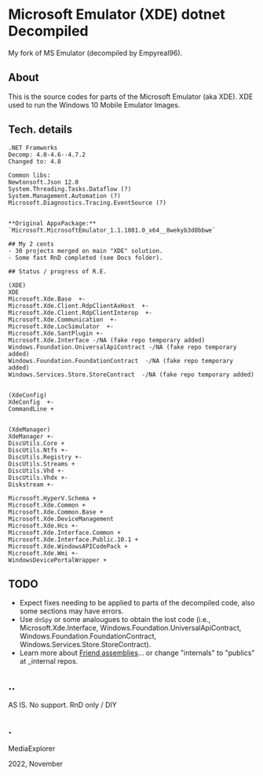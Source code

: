 # Microsoft Emulator (XDE) dotnet Decompiled

My fork of MS Emulator (decompiled by Empyreal96).

## About

This is the source codes for parts of the Microsoft Emulator (aka XDE).
XDE used to run the Windows 10 Mobile Emulator Images.


## Tech. details

```
.NET Framworks
Decomp: 4.0-4.6--4.7.2
Changed to: 4.8

Common libs:
Newtonsoft.Json 12.0
System.Threading.Tasks.Dataflow (?)
System.Management.Automation (?)
Microsoft.Diagnostics.Tracing.EventSource (?)


**Original AppxPackage:** `Microsoft.MicrosoftEmulator_1.1.1081.0_x64__8wekyb3d8bbwe`

## My 2 cents
- 30 projects merged on main "XDE" solution.
- Some fast RnD completed (see Docs folder). 

## Status / progress of R.E.

(XDE)
XDE
Microsoft.Xde.Base  +-
Microsoft.Xde.Client.RdpClientAxHost  +-
Microsoft.Xde.Client.RdpClientInterop  +-
Microsoft.Xde.Communication  +-
Microsoft.Xde.LocSimulator  +-
Microsoft.Xde.SantPlugin +-
Microsoft.Xde.Interface -/NA (fake repo temporary added)
Windows.Foundation.UniversalApiContract -/NA (fake repo temporary added)
Windows.Foundation.FoundationContract  -/NA (fake repo temporary added)
Windows.Services.Store.StoreContract  -/NA (fake repo temporary added)


(XdeConfig)
XdeConfig  +-
CommandLine +


(XdeManager)
XdeManager +-
DiscUtils.Core +
DiscUtils.Ntfs +-
DiscUtils.Registry +-
DiscUtils.Streams +
DiscUtils.Vhd +-
DiscUtils.Vhdx +-
Diskstream +-

Microsoft.HyperV.Schema +
Microsoft.Xde.Common +
Microsoft.Xde.Common.Base +
Microsoft.Xde.DeviceManagement
Microsoft.Xde.Hcs +-
Microsoft.Xde.Interface.Common +
Microsoft.Xde.Interface.Public.10.1 +
Microsoft.Xde.WindowsAPICodePack +
Microsoft.Xde.Wmi +-
WindowsDevicePortalWrapper +
```


## TODO
- Expect fixes needing to be applied to parts of the decompiled code, 
also some sections may have errors. 
- Use `dnSpy` or some analougues to obtain the lost code (i.e., Microsoft.Xde.Interface, 
Windows.Foundation.UniversalApiContract, Windows.Foundation.FoundationContract, Windows.Services.Store.StoreContract).
- Learn more about [Friend assemblies](https://learn.microsoft.com/en-us/dotnet/standard/assembly/friend/)... 
or change "internals" to "publics" at _internal repos. 


## .. 
AS IS. No support. RnD only / DIY

## .
MediaExplorer

2022, November

